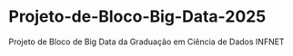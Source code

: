 # Projeto-de-Bloco-Big-Data-2025
Projeto de Bloco de Big Data da Graduação em Ciência de Dados INFNET
